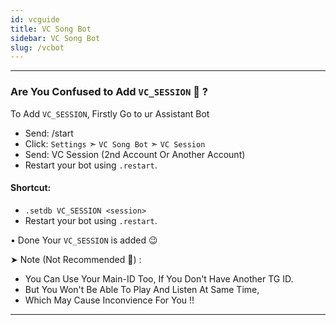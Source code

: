 ```yaml
---
id: vcguide
title: VC Song Bot
sidebar: VC Song Bot
slug: /vcbot
---
```


---

### Are You Confused to Add `VC_SESSION` 🧐 ?

To Add `VC_SESSION`, Firstly Go to ur Assistant Bot

- Send: /start 
- Click: `Settings` ➣ `VC Song Bot` ➣ `VC Session`
- Send: VC Session (2nd Account Or Another Account)
- Restart your bot using `.restart`.

#### Shortcut:

-  `.setdb VC_SESSION <session>`
- Restart your bot using `.restart`.

• Done Your `VC_SESSION` is added 😉

➤ Note (Not Recommended 🤧) :

-  You Can Use Your Main-ID Too, If You Don't Have Another TG ID.
-  But You Won't Be Able To Play And Listen At Same Time,
-  Which May Cause Inconvience For You !!

---
